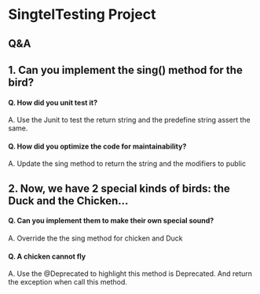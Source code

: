 # SingtelTesting Project

## Q&A
## 1. Can you implement the sing() method for the bird?
  #### Q. How did you unit test it?
  A. Use the Junit to test the return string and the predefine string assert the same.
  #### Q. How did you optimize the code for maintainability?
  A. Update the sing method to return the string and the modifiers to public
  
## 2. Now, we have 2 special kinds of birds: the Duck and the Chicken... 
  #### Q. Can you implement them to make their own special sound?
  A. Override the the sing method for chicken and Duck
  #### Q. A chicken cannot fly
  A. Use the @Deprecated to highlight this method is Deprecated. And return the exception when call this method.
